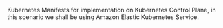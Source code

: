 Kubernetes Manifests for implementation on Kubernetes Control Plane, in this scenario we shall be using Amazon Elastic Kubernetes Service.
